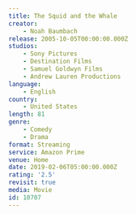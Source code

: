 ```yaml
---
title: The Squid and the Whale
creator:
    - Noah Baumbach
release: 2005-10-05T00:00:00.000Z
studios:
    - Sony Pictures
    - Destination Films
    - Samuel Goldwyn Films
    - Andrew Lauren Productions
language:
    - English
country:
    - United States
length: 81
genre:
    - Comedy
    - Drama
format: Streaming
service: Amazon Prime
venue: Home
date: 2019-02-06T05:00:00.000Z
rating: '2.5'
revisit: true
media: Movie
id: 10707
---
```




